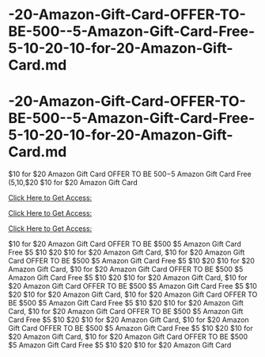 # -20-Amazon-Gift-Card-OFFER-TO-BE-500--5-Amazon-Gift-Card-Free-5-10-20-10-for-20-Amazon-Gift-Card.md

# -20-Amazon-Gift-Card-OFFER-TO-BE-500--5-Amazon-Gift-Card-Free-5-10-20-10-for-20-Amazon-Gift-Card.md

$10 for $20 Amazon Gift Card OFFER TO BE $500-$5 Amazon Gift Card Free ($5,$10,$20 $10 for $20 Amazon Gift Card

[Click Here to Get Access:](https://offer-hub.sannir.xyz/amazon)

[Click Here to Get Access:](https://offer-hub.sannir.xyz/amazon)

[Click Here to Get Access:](https://offer-hub.sannir.xyz/amazon)

$10 for $20 Amazon Gift Card OFFER TO BE $500 $5 Amazon Gift Card Free $5 $10 $20 $10 for $20 Amazon Gift Card, $10 for $20 Amazon Gift Card OFFER TO BE $500 $5 Amazon Gift Card Free $5 $10 $20 $10 for $20 Amazon Gift Card, $10 for $20 Amazon Gift Card OFFER TO BE $500 $5 Amazon Gift Card Free $5 $10 $20 $10 for $20 Amazon Gift Card, $10 for $20 Amazon Gift Card OFFER TO BE $500 $5 Amazon Gift Card Free $5 $10 $20 $10 for $20 Amazon Gift Card, $10 for $20 Amazon Gift Card OFFER TO BE $500 $5 Amazon Gift Card Free $5 $10 $20 $10 for $20 Amazon Gift Card, $10 for $20 Amazon Gift Card OFFER TO BE $500 $5 Amazon Gift Card Free $5 $10 $20 $10 for $20 Amazon Gift Card, $10 for $20 Amazon Gift Card OFFER TO BE $500 $5 Amazon Gift Card Free $5 $10 $20 $10 for $20 Amazon Gift Card, $10 for $20 Amazon Gift Card OFFER TO BE $500 $5 Amazon Gift Card Free $5 $10 $20 $10 for $20 Amazon Gift Card
